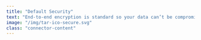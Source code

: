```yaml
---
title: "Default Security"
text: "End-to-end encryption is standard so your data can’t be compromised."
image: "/img/tar-ico-secure.svg"
class: "connector-content"
---
```

